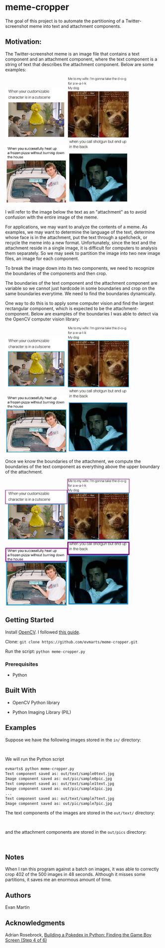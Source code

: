 # meme-cropper 

The goal of this project is to automate the partitioning of a Twitter-screenshot meme into text and attachment components. 

## Motivation: 
The Twitter-screenshot meme is an image file that contains a text component and an attachment component, where the text component is a string of text that describes the attachment component. Below are some examples:

<img src="./figures/sample/meme2.jpg" width="200px" alt=""><img src="./figures/sample/meme5.jpg" width="200px" alt=""><img src="./figures/sample/meme6.jpg" width="200px" alt=""><img src="./figures/sample/meme9.jpg" width="200px" alt="">

I will refer to the image below the text as an "attachment" as to avoid confusion with the entire image of the meme. 

For applications, we may want to analyze the contents of a meme. As examples, we may want to determine the language of the text, determine whose face is in the attachment, put the text through a spellcheck, or recycle the meme into a new format. Unfortunately, since the text and the attachment reside in a single image, it is difficult for computers to analysis them separately. So we may seek to partition the image into two new image files, an image for each component. 

To break the image down into its two components, we need to recognize the boundaries of the components and then crop.

The boundaries of the text component and the attachment component are variable so we cannot just hardcode in some boundaries and crop on the same boundaries everytime. We need to find the boundaries dynamically. 

One way to do this is to apply some computer vision and find the largest rectangular component, which is expected to be the attachment-component. Below are examples of the boundaries I was able to detect via the OpenCV computer vision library:

<img src="./figures/sample/meme2_contour.jpg" width="200px" alt=""><img src="./figures/sample/meme5_contour.jpg" width="200px" alt=""><img src="./figures/sample/meme6_contour.jpg" width="200px" alt=""><img src="./figures/sample/meme9_contour.jpg" width="200px" alt="">

Once we know the boundaries of the attachment, we compute the boundaries of the text component as everything above the upper boundary of the attachment. 

<img src="./figures/sample/meme2_contours.jpg" width="200px" alt=""><img src="./figures/sample/meme5_contours.jpg" width="200px" alt=""><img src="./figures/sample/meme6_contours.jpg" width="200px" alt=""><img src="./figures/sample/meme9_contours.jpg" width="200px" alt="">

## Getting Started

Install [OpenCV](https://opencv.org/). I followed [this guide](https://www.pyimagesearch.com/2016/12/19/install-opencv-3-on-macos-with-homebrew-the-easy-way/). 

Clone:
```git clone https://github.com/evmarts/meme-cropper.git```

Run the script:
```python meme-cropper.py```

### Prerequisites

- Python

## Built With

* OpenCV Python library

* Python Imaging Library (PIL)

## Examples

Suppose we have the following images stored in the ```in/``` directory:

<img src="./figures/sample/sample0.jpg" width="100px" alt=""><img src="./figures/sample/sample1.jpg" width="100px" alt=""><img src="./figures/sample/sample2.jpg" width="100px" alt=""><img src="./figures/sample/sample3.jpg" width="100px" alt=""><img src="./figures/sample/sample4.jpg" width="100px" alt=""><img src="./figures/sample/sample5.jpg" width="100px" alt=""><img src="./figures/sample/sample6.jpg" width="100px" alt=""><img src="./figures/sample/sample7.jpg" width="100px" alt="">

We will run the Python script

~~~
evmarts$ python meme-cropper.py
Text component saved as: out/text/sample0text.jpg
Image component saved as: out/pic/sample0pic.jpg
Text component saved as: out/text/sample1text.jpg
Image component saved as: out/pic/sample1pic.jpg
...
Text component saved as: out/text/sample7text.jpg
Image component saved as: out/pic/sample7pic.jpg
~~~

The text components of the images are stored in the ```out/text/``` directory: 

<img src="./figures/texts/sample0text.jpg" width="100px" alt=""><img src="./figures/texts/sample1text.jpg" width="100px" alt=""><img src="./figures/texts/sample2text.jpg" width="100px" alt=""><img src="./figures/texts/sample3text.jpg" width="100px" alt=""><img src="./figures/texts/sample4text.jpg" width="100px" alt=""><img src="./figures/texts/sample5text.jpg" width="100px" alt=""><img src="./figures/texts/sample6text.jpg" width="100px" alt=""><img src="./figures/texts/sample7text.jpg" width="100px" alt="">

and the attachment components are stored in the ```out/pics``` directory:

<img src="./figures/pics/sample0pic.jpg" width="100px" alt=""><img src="./figures/pics/sample1pic.jpg" width="100px" alt=""><img src="./figures/pics/sample2pic.jpg" width="100px" alt=""><img src="./figures/pics/sample3pic.jpg" width="100px" alt=""><img src="./figures/pics/sample4pic.jpg" width="100px" alt=""><img src="./figures/pics/sample5pic.jpg" width="100px" alt=""><img src="./figures/pics/sample6pic.jpg" width="100px" alt=""><img src="./figures/pics/sample7pic.jpg" width="100px" alt="">

## Notes

When I ran this program against a batch on images, it was able to correctly crop 402  of the 500 images in 48 seconds. Although it misses some partitions, it saves me an enormous amount of time. 

## Authors

Evan Martin

## Acknowledgments

Adrian Rosebrock, [Building a Pokedex in Python: Finding the Game Boy Screen (Step 4 of 6)](https://www.pyimagesearch.com/2014/04/21/building-pokedex-python-finding-game-boy-screen-step-4-6/)

